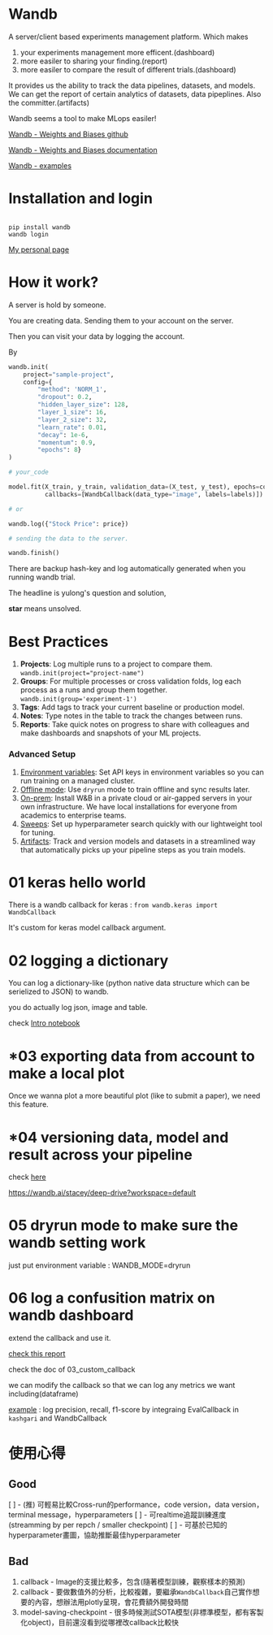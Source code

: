 # Wandb

A server/client based experiments management platform. Which makes 

1. your experiments management more efficent.(dashboard)
2. more easiler to sharing your finding.(report)
3. more easiler to compare the result of different trials.(dashboard)

It provides us the ability to track the data pipelines, datasets, and models. 
We can get the report of certain analytics of datasets, data pipeplines. Also the committer.(artifacts)

Wandb seems a tool to make MLops easiler!

[Wandb - Weights and Biases github](https://github.com/wandb/client)

[Wandb - Weights and Biases documentation](https://docs.wandb.ai/)

[Wandb - examples](https://github.com/wandb/examples)
# Installation and login

``` 

pip install wandb
wandb login
```

[My personal page](https://wandb.ai/yltsai0609)

# How it work?

A server is hold by someone.

You are creating data. Sending them to your account on the server.

Then you can visit your data by logging the account.

By

``` Python
wandb.init(
    project="sample-project",
    config={
        "method": 'NORM_1',
        "dropout": 0.2,
        "hidden_layer_size": 128,
        "layer_1_size": 16,
        "layer_2_size": 32,
        "learn_rate": 0.01,
        "decay": 1e-6,
        "momentum": 0.9,
        "epochs": 8}
)

# your_code

model.fit(X_train, y_train, validation_data=(X_test, y_test), epochs=config.epochs,
          callbacks=[WandbCallback(data_type="image", labels=labels)])

# or

wandb.log({"Stock Price": price})

# sending the data to the server.

wandb.finish()
```

There are backup hash-key and log automatically generated when you running wandb trial.

The headline is yulong's question and solution, 

**star** means unsolved.

# Best Practices

1. **Projects**: Log multiple runs to a project to compare them. `wandb.init(project="project-name")`
2. **Groups**: For multiple processes or cross validation folds, log each process as a runs and group them together. `wandb.init(group='experiment-1')`
3. **Tags**: Add tags to track your current baseline or production model.
4. **Notes**: Type notes in the table to track the changes between runs.
5. **Reports**: Take quick notes on progress to share with colleagues and make dashboards and snapshots of your ML projects.

### Advanced Setup

1. [Environment variables](https://docs.wandb.com/library/environment-variables): Set API keys in environment variables so you can run training on a managed cluster.
2. [Offline mode](https://docs.wandb.com/library/technical-faq#can-i-run-wandb-offline): Use `dryrun` mode to train offline and sync results later.
3. [On-prem](https://docs.wandb.com/self-hosted): Install W&B in a private cloud or air-gapped servers in your own infrastructure. We have local installations for everyone from academics to enterprise teams.
4. [Sweeps](https://docs.wandb.com/sweeps): Set up hyperparameter search quickly with our lightweight tool for tuning.
5. [Artifacts](https://docs.wandb.com/artifacts): Track and version models and datasets in a streamlined way that automatically picks up your pipeline steps as you train models.

# 01 keras hello world

There is a wandb callback for keras : 
 `from wandb.keras import WandbCallback`

It's custom for keras model callback argument.

# 02 logging a dictionary

You can log a dictionary-like (python native data structure which can be serielized to JSON) to wandb.

you do actually log json, image and table.

check [Intro notebook](bit.ly/intro-wb)

# *03 exporting data from account to make a local plot

Once we wanna plot a more beautiful plot (like to submit a paper), we need this feature.

# *04 versioning data, model and result across your pipeline

check [here](https://docs.wandb.ai/artifacts)

https://wandb.ai/stacey/deep-drive?workspace=default

# 05 dryrun mode to make sure the wandb setting work

just put environment variable : WANDB_MODE=dryrun

# 06 log a confusition matrix on wandb dashboard

extend the callback and use it.

[check this report](https://wandb.ai/mathisfederico/wandb_features/reports/Better-visualizations-for-classification-problems--VmlldzoxMjYyMzQ)

check the doc of 03_custom_callback

we can modify the callback so that we can log any metrics we want including(dataframe)

[example](https://github.com/YLTsai0609/bert_ner/blob/main/f1_wandbcallback.py) : log precision, recall, f1-score by integraing EvalCallback in `kashgari` and WandbCallback


# 使用心得

## Good
[ ] - (推) 可輕易比較Cross-run的performance，code version，data version，terminal message，hyperparameters
[ ] - 可realtime追蹤訓練進度(streamming by per repch / smaller checkpoint)
[ ] - 可基於已知的hyperparameter畫圖，協助推斷最佳hyperparameter

## Bad

1. callback - Image的支援比較多，包含(隨著模型訓練，觀察樣本的預測)
2. callback - 要做數值外的分析，比較複雜，要繼承`WandbCallback`自己實作想要的內容，想辦法用plotly呈現，會花費額外開發時間
3. model-saving-checkpoint - 很多時候測試SOTA模型(非標準模型，都有客製化object)，目前還沒看到從哪裡改callback比較快